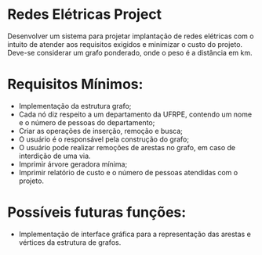 # Redes Elétricas Project

Desenvolver um sistema para projetar implantação de redes elétricas com o intuito de
atender aos requisitos exigidos e minimizar o custo do projeto. Deve-se considerar um grafo ponderado,
onde o peso é a distância em km.

# Requisitos Mínimos:
* Implementação da estrutura grafo;
* Cada nó diz respeito a um departamento da UFRPE, contendo um nome e o número de pessoas do
departamento;
* Criar as operações de inserção, remoção e busca;
* O usuário é o responsável pela construção do grafo;
* O usuário pode realizar remoções de arestas no grafo, em caso de interdição de uma via.
* Imprimir árvore geradora mínima;
* Imprimir relatório de custo e o número de pessoas atendidas com o projeto.
# Possíveis futuras funções:
* Implementação de interface gráfica para a representação das arestas e vértices da estrutura de grafos.
